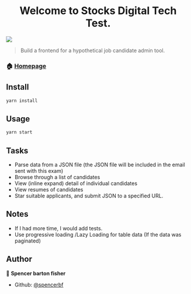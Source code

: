 <h1 align="center">Welcome to Stocks Digital Tech Test.</h1>
<p>
  <img src="https://img.shields.io/badge/version-0.1.0-blue.svg?cacheSeconds=2592000" />
</p>

> Build a frontend for a hypothetical job candidate admin tool.

### 🏠 [Homepage](https:github.com/spencerbf/SDT)

## Install

```sh
yarn install
```

## Usage

```sh
yarn start
```

## Tasks

- Parse data from a JSON file (the JSON file will be included in the email sent with this exam)
- Browse through a list of candidates
- View (inline expand) detail of individual candidates
- View resumes of candidates
- Star suitable applicants, and submit JSON to a specified URL.

## Notes

- If I had more time, I would add tests.
- Use progressive loading /Lazy Loading for table data (If the data was paginated)

## Author

👤 **Spencer barton fisher**

- Github: [@spencerbf](https:github.com/spencerbf)

